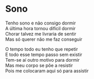 <!-- Sono :: 2023-08-31 23:22:36 -->

# Sono

Tenho sono e não consigo dormir  
A última hora tornou difícil dormir  
Chorar talvez me livraria de sentir  
Mas só querer não me faz conseguir  

O tempo todo eu tenho que repetir  
E todo esse tempo passo sem existir  
Tem-se aí outro motivo para dormir  
Mas meu corpo se põe a resistir  
Pois me colocaram aqui só para assistir  
